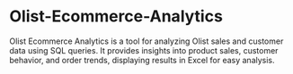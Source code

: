 # Olist-Ecommerce-Analytics
Olist Ecommerce Analytics is a tool for analyzing Olist sales and customer data using SQL queries. It provides insights into product sales, customer behavior, and order trends, displaying results in Excel for easy analysis.
